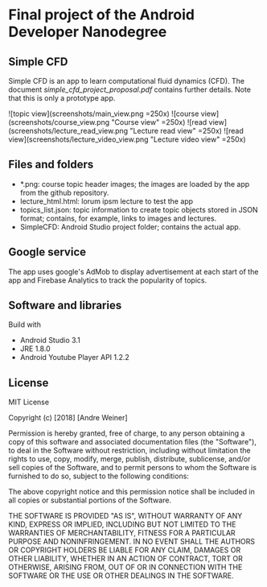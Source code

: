 # Final project of the Android Developer Nanodegree

## Simple CFD
Simple CFD is an app to learn computational fluid dynamics (CFD). The document *simple_cfd_project_proposal.pdf* contains further details. Note that this is only a prototype app.

![topic view](screenshots/main_view.png =250x)
![course view](screenshots/course_view.png "Course view" =250x)
![read view](screenshots/lecture_read_view.png "Lecture read view" =250x)
![read view](screenshots/lecture_video_view.png "Lecture video view" =250x)

## Files and folders
* \*.png: course topic header images; the images are loaded by the app from the github repository.
* lecture_html.html: lorum ipsm lecture to test the app
* topics_list.json: topic information to create topic objects stored in JSON format; contains, for example, links to images and lectures.
* SimpleCFD: Android Studio project folder; contains the actual app.

## Google service
The app uses google's AdMob to display advertisement at each start of the app and Firebase Analytics to track the popularity of topics.

## Software and libraries
Build with
* Android Studio 3.1
* JRE 1.8.0
* Android Youtube Player API 1.2.2

## License
MIT License

Copyright (c) [2018] [Andre Weiner]

Permission is hereby granted, free of charge, to any person obtaining a copy
of this software and associated documentation files (the "Software"), to deal
in the Software without restriction, including without limitation the rights
to use, copy, modify, merge, publish, distribute, sublicense, and/or sell
copies of the Software, and to permit persons to whom the Software is
furnished to do so, subject to the following conditions:

The above copyright notice and this permission notice shall be included in all
copies or substantial portions of the Software.

THE SOFTWARE IS PROVIDED "AS IS", WITHOUT WARRANTY OF ANY KIND, EXPRESS OR
IMPLIED, INCLUDING BUT NOT LIMITED TO THE WARRANTIES OF MERCHANTABILITY,
FITNESS FOR A PARTICULAR PURPOSE AND NONINFRINGEMENT. IN NO EVENT SHALL THE
AUTHORS OR COPYRIGHT HOLDERS BE LIABLE FOR ANY CLAIM, DAMAGES OR OTHER
LIABILITY, WHETHER IN AN ACTION OF CONTRACT, TORT OR OTHERWISE, ARISING FROM,
OUT OF OR IN CONNECTION WITH THE SOFTWARE OR THE USE OR OTHER DEALINGS IN THE
SOFTWARE.
